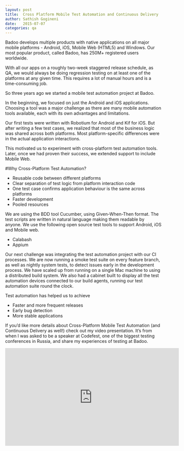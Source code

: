 ```yaml
---
layout: post
title:  Cross Platform Mobile Test Automation and Continuous Delivery
author: Sathish Gogineni
date:   2015-07-07
categories: qa
---
```


Badoo develops multiple products with native applications on all major mobile platforms - Android, iOS, Mobile Web (HTML5)  and Windows. Our most popular product, called Badoo, has 250M+ registered users worldwide.

With all our apps on a roughly two-week staggered release schedule, as QA, we would always be doing regression testing on at least one of the platforms at any given time. This requires a lot of manual hours and is a time-consuming job.

So three years ago we started a mobile test automation project at Badoo.

In the beginning, we focused on just the Android and iOS applications. Choosing a tool was a major challenge as there are many mobile automation tools available, each with its own advantages and limitations.

Our first tests were written with Robotium for Android and Kif for iOS. But after writing a few test cases, we realized that most of the business logic was shared across both platforms.
Most platform-specific differences were in the actual application interactions.

This motivated us to experiment with cross-platform test automation tools. Later, once we had proven their success, we extended support to include Mobile Web.

#Why Cross-Platform Test Automation?

- Reusable code between different platforms
- Clear separation of test logic from platform interaction code
- One test case confirms application behaviour is the same across platforms
- Faster development
- Pooled resources

We are using the BDD tool Cucumber, using Given-When-Then format. The test scripts are written in natural language making them readable by anyone.  We use the following open source test tools to support Android, iOS and Mobile web.

- Calabash
- Appium

Our next challenge was integrating the test automation project with our CI processes. We are now running a smoke test suite on every feature branch, as well as nightly system tests, to detect issues early in the development process.
We have scaled up from running on a single Mac machine to using a distributed build system. We also had a cabinet built to display all the test automation devices connected to our build agents, running our test automation suite round the clock.

Test automation has helped us to achieve

- Faster and more frequent releases
- Early bug detection
- More stable applications

If you’d like more details about Cross-Platform Mobile Test Automation (and Continuous Delivery as well!) check out my video presentation.
It’s from when I was asked to be a speaker at Codefest, one of the biggest testing conferences in Russia, and share my experiences of testing at Badoo.

<iframe class="video" width="560" height="315" src="https://www.youtube.com/embed/N0hYSHmRJTQ?list=PL8761XQAJnra6yS64aAOozaGrQWPAkjEY" frameborder="0" allowfullscreen></iframe>
